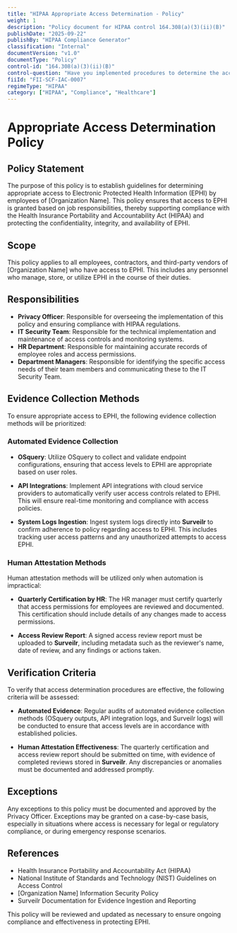 ```yaml
---
title: "HIPAA Appropriate Access Determination - Policy"
weight: 1
description: "Policy document for HIPAA control 164.308(a)(3)(ii)(B)"
publishDate: "2025-09-22"
publishBy: "HIPAA Compliance Generator"
classification: "Internal"
documentVersion: "v1.0"
documentType: "Policy"
control-id: "164.308(a)(3)(ii)(B)"
control-question: "Have you implemented procedures to determine the access of an employee to EPHI is appropriate? (A)"
fiiId: "FII-SCF-IAC-0007"
regimeType: "HIPAA"
category: ["HIPAA", "Compliance", "Healthcare"]
---
```


# Appropriate Access Determination Policy

## Policy Statement

The purpose of this policy is to establish guidelines for determining appropriate access to Electronic Protected Health Information (EPHI) by employees of [Organization Name]. This policy ensures that access to EPHI is granted based on job responsibilities, thereby supporting compliance with the Health Insurance Portability and Accountability Act (HIPAA) and protecting the confidentiality, integrity, and availability of EPHI.

## Scope

This policy applies to all employees, contractors, and third-party vendors of [Organization Name] who have access to EPHI. This includes any personnel who manage, store, or utilize EPHI in the course of their duties.

## Responsibilities

- **Privacy Officer**: Responsible for overseeing the implementation of this policy and ensuring compliance with HIPAA regulations.
- **IT Security Team**: Responsible for the technical implementation and maintenance of access controls and monitoring systems.
- **HR Department**: Responsible for maintaining accurate records of employee roles and access permissions.
- **Department Managers**: Responsible for identifying the specific access needs of their team members and communicating these to the IT Security Team.

## Evidence Collection Methods

To ensure appropriate access to EPHI, the following evidence collection methods will be prioritized:

### Automated Evidence Collection

- **OSquery**: Utilize OSquery to collect and validate endpoint configurations, ensuring that access levels to EPHI are appropriate based on user roles.
  
- **API Integrations**: Implement API integrations with cloud service providers to automatically verify user access controls related to EPHI. This will ensure real-time monitoring and compliance with access policies.

- **System Logs Ingestion**: Ingest system logs directly into **Surveilr** to confirm adherence to policy regarding access to EPHI. This includes tracking user access patterns and any unauthorized attempts to access EPHI.

### Human Attestation Methods

Human attestation methods will be utilized only when automation is impractical:

- **Quarterly Certification by HR**: The HR manager must certify quarterly that access permissions for employees are reviewed and documented. This certification should include details of any changes made to access permissions.

- **Access Review Report**: A signed access review report must be uploaded to **Surveilr**, including metadata such as the reviewer's name, date of review, and any findings or actions taken.

## Verification Criteria

To verify that access determination procedures are effective, the following criteria will be assessed:

- **Automated Evidence**: Regular audits of automated evidence collection methods (OSquery outputs, API integration logs, and Surveilr logs) will be conducted to ensure that access levels are in accordance with established policies.

- **Human Attestation Effectiveness**: The quarterly certification and access review report should be submitted on time, with evidence of completed reviews stored in **Surveilr**. Any discrepancies or anomalies must be documented and addressed promptly.

## Exceptions

Any exceptions to this policy must be documented and approved by the Privacy Officer. Exceptions may be granted on a case-by-case basis, especially in situations where access is necessary for legal or regulatory compliance, or during emergency response scenarios.

## References

- Health Insurance Portability and Accountability Act (HIPAA)
- National Institute of Standards and Technology (NIST) Guidelines on Access Control
- [Organization Name] Information Security Policy
- Surveilr Documentation for Evidence Ingestion and Reporting

This policy will be reviewed and updated as necessary to ensure ongoing compliance and effectiveness in protecting EPHI.